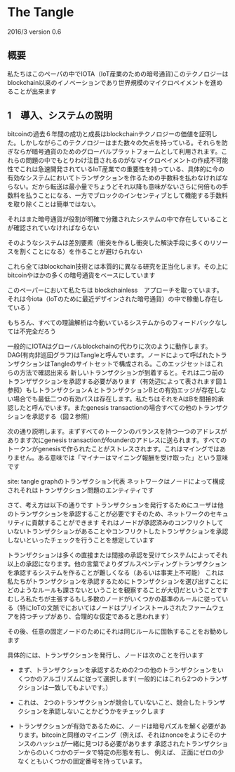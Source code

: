 # The Tangle

2016/3 version 0.6

## 概要
私たちはこのペーパの中でIOTA（IoT産業のための暗号通貨)このテクノロジーはblockchain以来のイノベーションであり世界規模のマイクロペイメントを進めることが出来ます

## 1　導入、システムの説明

bitcoinの過去６年間の成功と成長はblockchainテクノロジーの価値を証明した。しかしながらこのテクノロジーはまた数々の欠点を持っている。それらを防ぎならが暗号通貨のためのグローバルプラットフォームとして利用されます。これらの問題の中でもとりわけ注目されるのがなマイクロペイメントの作成不可能性でこれは急速開発されているIoT産業での重要性を持っている、具体的に今の有効なシステムにおいてトランザクションを作るための手数料を払わなければならない。だから転送は最小量でちょうどそれ以降も意味がないさらに何倍もの手数料を払うことになる、一方でブロックのインセンティブとして機能する手数料を取り除くことは簡単ではない。

それはまた暗号通貨が役割が明確で分離されたシステムの中で存在していることが確認されていなければならない

そのようなシステムは差別要素（衝突を作るし衝突した解決手段に多くのリソースを割くことになる）を作ることが避けられない

これら全てはblockchain技術とは本質的に異なる研究を正当化します。その上にbitcoinやほかの多くの暗号通貨をベースにしています

このペーパーにおいて私たちは blockchainless　アプローチを取っています。それは今iota（IoTのために最近デザインされた暗号通貨）の中で稼働し存在している ）

もちろん、すべての理論解析は今動いているシステムからのフィードバックなしては不完全だろう

一般的にIOTAはグローバルblockchainの代わりに次のように動作します。DAG(有向非巡回グラフ)はTangleと呼んでいます。ノードによって呼ばれたトランザクションはTangleのサイトセットで構成される。このエッジセットはこれらの方法で確認出来る
新しいトランザクションが到着すると。それは二つ前のトランザザクションを承認する必要があります（有効辺によって表されます図１参照）もしトランザクションＡとトランザクションBとの有効エッジが存在しない場合でも最低二つの有効パスは存在します。私たちはそれをAはBを間接的承認したと呼んでいます。またgenesis transactionの場合すべての他のトランザクションを承認する（図２参照）

次の通り説明します。まずすべてのトークンのバランスを持つ一つのアドレスがあります次にgenesis transactionがfounderのアドレスに送られます。すべてのトークンがgenesisで作られたことがストレスされます。これはマイングではありません。ある意味では「マイナーはマイニング報酬を受け取った」という意味です

site: tangle graphのトランザクション代表
ネットワークはノードによって構成されそれはトランザクション問題のエンティティです

さて、考え方は以下の通りです
トランザクションを発行するためにユーザは他のトランザクションを承認することが必要ですそのため、ネットワークのセキュリティに貢献することができます
それはノードが承認済みのコンフリクトしていないトランザクションがあることやコンフリクトしたトランザクションを承認しないといったチェックを行うことを想定しています

トランザクションは多くの直接または間接の承認を受けてシステムによってそれ以上の承認になります。他の言葉でよりダブルスペンディングトランザクションを承認するシステムを作ることが難しくなる（あるいは事実上不可能）
これは私たちがトランザクションを承認するためにトランザクションを選び出すことにどのようなルールも課さないということを観察することが大切だということですむしろ私たちが主張するもし多数のノードがいくつかの基準のルールに従っている（特にIoTの文脈でにおいてはノードはプリインストールされたファームウェアを持つチップがあり、合理的な仮定であると思われます）

その後、任意の固定ノードのためにそれは同じルールに固執することをお勧めします


具体的には、トランザクションを発行し、ノードは次のことを行います

- まず、トランザクションを承認するための2つの他のトランザクションをいくつかのアルゴリズムに従って選択します( 一般的にはこれら2つのトランザクションは一致してもよいです。）
- これは、 2つのトランザクションが競合していないこと、競合したトランザクションを承認しないことかどうかをチェックします

- トランザクションが有効であるために、ノードは暗号パズルを解く必要があります。bitcoinと同様のマイニング（例えば、それはnonceをようにそのナンスのハッシュが一緒に見つける必要があります
承認されたトランザクションからのいくつかのデータで特定の形態を有し、
例えば、 正面にゼロの少なくともいくつかの固定番号を持っています。
